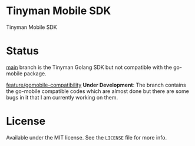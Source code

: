 # Tinyman Mobile SDK

Tinyman Mobile SDK



# Status

[main](https://github.com/soheil555/tinyman-mobile-sdk) branch is the Tinyman Golang SDK but not compatible with the go-mobile package.

[feature/gomobile-compatibility](https://github.com/soheil555/tinyman-mobile-sdk/tree/feature/gomobile-compatibility)  **Under Development**: The branch contains the go-mobile compatible codes which are almost done but there are some bugs in it that I am currently working on them.



# License

Available under the MIT license. See the `LICENSE` file for more info.

